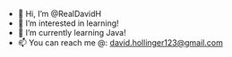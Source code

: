 - 👋 Hi, I’m @RealDavidH
- 👀 I’m interested in learning!
- 🌱 I’m currently learning Java!
- 📫 You can reach me @: david.hollinger123@gmail.com

<!---
RealDavidH/RealDavidH is a ✨ special ✨ repository because its `README.md` (this file) appears on your GitHub profile.
You can click the Preview link to take a look at your changes.
--->
